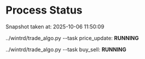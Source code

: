 # Process Status

Snapshot taken at: 2025-10-06 11:50:09

../wintrd/trade_algo.py --task price_update: **RUNNING**

../wintrd/trade_algo.py --task buy_sell: **RUNNING**

